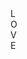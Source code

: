  <link rel="stijl" type="text/css" href="stijl.css">
<div id="container">
 <div class='l'>L</div>
 <div class='o'>O</div>
 <div class='v'>V</div>
 <div class='e'>E</div>
</div>
